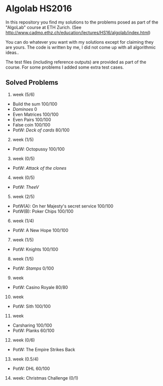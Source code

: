 # Algolab HS2016
In this repository you find my solutions to the problems posed as part of the "AlgoLab" course at ETH Zurich.
(See http://www.cadmo.ethz.ch/education/lectures/HS16/algolab/index.html)

You can do whatever you want with my solutions except for claiming they are yours.
The code is written by me, I did not come up with all algorithmic ideas..

The test files (including reference outputs) are provided as part of the course. For some problems I added some extra test cases.

## Solved Problems

1. week (5/6)
  * Build the sum 100/100
  * *Dominoes* 0
  * Even Matrices 100/100
  * Even Pairs 100/100
  * False coin 100/100
  * PotW: *Deck of cards* 80/100
2. week (1/5)
  * PotW: Octopussy 100/100
3. week (0/5)
  * PotW: *Attack of the clones*
4. week (0/5)
  * PotW: *TheeV*
5. week (2/5)
  * PotW(A): On her Majesty's secret service 100/100
  * PotW(B): Poker Chips 100/100
6. week (1/4)
  * PotW: A New Hope 100/100
7. week (1/5)
  * PotW: Knights 100/100
8. week (1/5)
  * PotW: *Stamps* 0/100
9. week
  * PotW: Casino Royale 80/80
10. week
  * PotW: Sith 100/100
11. week
  * Carsharing 100/100
  * PotW: Planks 60/100
12. week (0/6)
  * PotW: The Empire Strikes Back
13. week (0.5/4)
  * PotW: DHL 60/100
14. week: Christmas Challenge (0/1)




